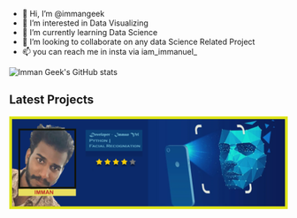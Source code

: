 - 👋 Hi, I’m @immangeek
- 👀 I’m interested in Data Visualizing
- 🌱 I’m currently learning Data Science
- 💞️ I’m looking to collaborate on any data Science Related Project  
- 📫 you can reach me in insta via iam_immanuel_
<!---
immangeek/immangeek is a ✨ special ✨ repository because its `README.md` (this file) appears on your GitHub profile.
You can click the Preview link to take a look at your changes.
--->

![Imman Geek's GitHub stats](https://github-readme-stats.vercel.app/api?username=immangeek&show_icons=true)


## Latest Projects

[![alt text](https://github.com/immangeek/Face_Recognition-and-Attendance/blob/b0475b3b76ccddc05a4ab28d724f59d21099ca0e/Other%20Files/Face_Recognition_Cover.png)](https://github.com/immangeek/Face_Recognition-and-Attendance "Face Recognition")
